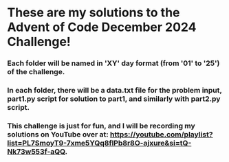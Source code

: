 # These are my solutions to the Advent of Code December 2024 Challenge! 
### Each folder will be named in 'XY' day format (from '01' to '25') of the challenge.
### In each folder, there will be a data.txt file for the problem input, part1.py script for solution to part1, and similarly with part2.py script.
### This challenge is just for fun, and I will be recording my solutions on YouTube over at: https://youtube.com/playlist?list=PL7SmoyT9-7xme5YQq8flPb8r8O-ajxure&si=tQ-Nk73w553f-aQQ.
